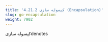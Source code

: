 ```yaml
---
title: '4.21.2 کپسوله سازی (Encapsulation)'
slug: go-encapsulation
weight: 7902
---
```


کپسوله سازیdenotes